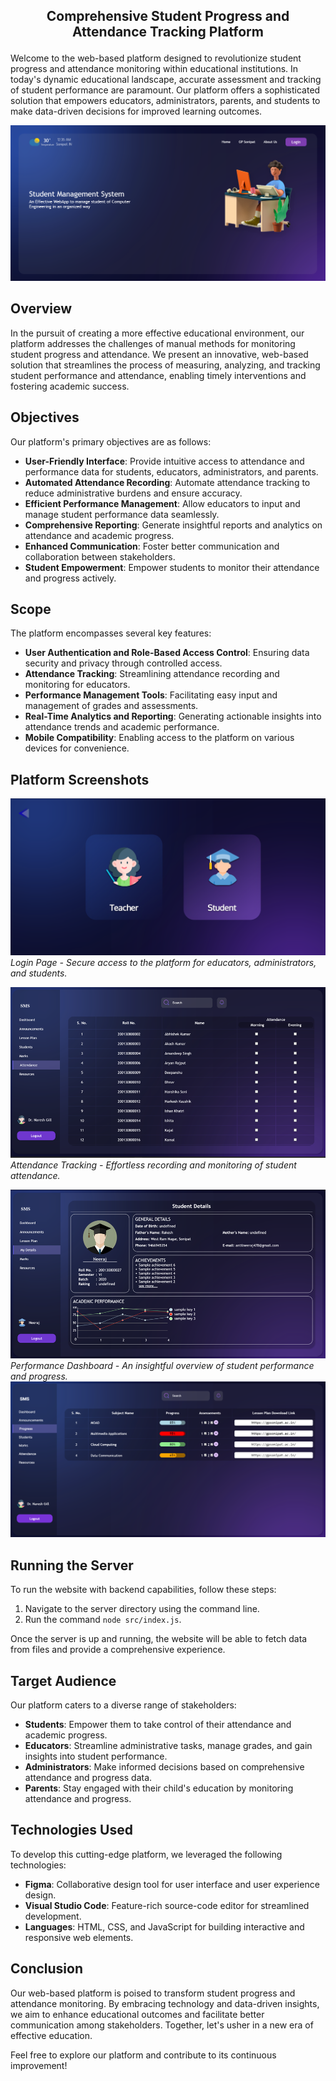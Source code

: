 ## <p align="center"> Comprehensive Student Progress and Attendance Tracking Platform</p>

Welcome to the web-based platform designed to revolutionize student progress and attendance monitoring within educational institutions. In today's dynamic educational landscape, accurate assessment and tracking of student performance are paramount. Our platform offers a sophisticated solution that empowers educators, administrators, parents, and students to make data-driven decisions for improved learning outcomes.

![Platform Screenshot](/Overview/image_2023-08-07_123637884.png)

## Overview

In the pursuit of creating a more effective educational environment, our platform addresses the challenges of manual methods for monitoring student progress and attendance. We present an innovative, web-based solution that streamlines the process of measuring, analyzing, and tracking student performance and attendance, enabling timely interventions and fostering academic success.

## Objectives

Our platform's primary objectives are as follows:

- **User-Friendly Interface**: Provide intuitive access to attendance and performance data for students, educators, administrators, and parents.
- **Automated Attendance Recording**: Automate attendance tracking to reduce administrative burdens and ensure accuracy.
- **Efficient Performance Management**: Allow educators to input and manage student performance data seamlessly.
- **Comprehensive Reporting**: Generate insightful reports and analytics on attendance and academic progress.
- **Enhanced Communication**: Foster better communication and collaboration between stakeholders.
- **Student Empowerment**: Empower students to monitor their attendance and progress actively.

## Scope

The platform encompasses several key features:

- **User Authentication and Role-Based Access Control**: Ensuring data security and privacy through controlled access.
- **Attendance Tracking**: Streamlining attendance recording and monitoring for educators.
- **Performance Management Tools**: Facilitating easy input and management of grades and assessments.
- **Real-Time Analytics and Reporting**: Generating actionable insights into attendance trends and academic performance.
- **Mobile Compatibility**: Enabling access to the platform on various devices for convenience.

## Platform Screenshots

![Login Page](/Overview/image_2023-08-07_123725292.png)
*Login Page - Secure access to the platform for educators, administrators, and students.*

![Attendance Tracking](/Overview/image_2023-08-07_124439754.png)
*Attendance Tracking - Effortless recording and monitoring of student attendance.*

![Performance Dashboard](/Overview/image_2023-08-07_124208217.png)
*Performance Dashboard - An insightful overview of student performance and progress.*
![Performance Dashboard](Overview/image_2023-08-07_124412780.png)

## Running the Server

To run the website with backend capabilities, follow these steps:

1. Navigate to the server directory using the command line.
2. Run the command `node src/index.js`.

Once the server is up and running, the website will be able to fetch data from files and provide a comprehensive experience.

## Target Audience

Our platform caters to a diverse range of stakeholders:

- **Students**: Empower them to take control of their attendance and academic progress.
- **Educators**: Streamline administrative tasks, manage grades, and gain insights into student performance.
- **Administrators**: Make informed decisions based on comprehensive attendance and progress data.
- **Parents**: Stay engaged with their child's education by monitoring attendance and progress.

## Technologies Used

To develop this cutting-edge platform, we leveraged the following technologies:

- **Figma**: Collaborative design tool for user interface and user experience design.
- **Visual Studio Code**: Feature-rich source-code editor for streamlined development.
- **Languages**: HTML, CSS, and JavaScript for building interactive and responsive web elements.

## Conclusion

Our web-based platform is poised to transform student progress and attendance monitoring. By embracing technology and data-driven insights, we aim to enhance educational outcomes and facilitate better communication among stakeholders. Together, let's usher in a new era of effective education.

Feel free to explore our platform and contribute to its continuous improvement!

